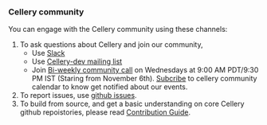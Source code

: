 ### Cellery community

You can engage with the Cellery community using these channels:

1. To ask questions about Cellery and join our community, 
    - Use [Slack](https://join.slack.com/t/wso2-cellery/shared_invite/enQtNzkwMzI4NjE2MDA1LThkZTI2ZjQ2OWEzNmIwZWQ5ZDg3MGFmNWZiYmY3MWVmZTRiMjdjZDZlMmUyNmY4YmNmYjQ0MDRlZDEzNDg3N2U) 
    - Use [Cellery-dev mailing list](mailto:wso2-cellery-dev@googlegroups.com)
    - Join [Bi-weekly community call](https://wso2.zoom.us/j/139403337) on Wednesdays at 9:00 AM PDT/9:30 PM IST (Staring from November 6th).  [Subcribe](https://calendar.google.com/calendar?cid=e1mp251ag5nipemhluldtptj8o@group.calendar.google.com) to cellery community calendar to know get notified about our events.
2. To report issues, use [github issues](https://github.com/wso2-cellery/sdk/issues).
3. To build from source, and get a basic understanding on core Cellery github repoistories, please read [Contribution Guide](../CONTRIBUTING.md).